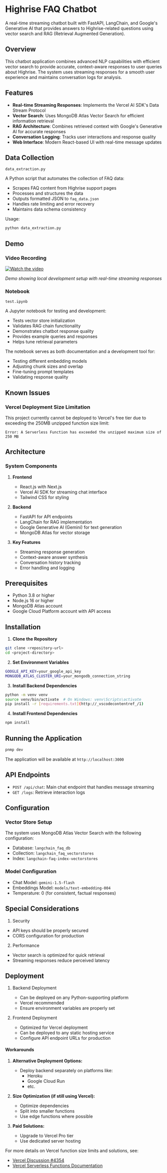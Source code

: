# Highrise FAQ Chatbot

A real-time streaming chatbot built with FastAPI, LangChain, and Google's Generative AI that provides answers to Highrise-related questions using vector search and RAG (Retrieval Augmented Generation).

## Overview

This chatbot application combines advanced NLP capabilities with efficient vector search to provide accurate, context-aware responses to user queries about Highrise. The system uses streaming responses for a smooth user experience and maintains conversation logs for analysis.

## Features

- **Real-time Streaming Responses**: Implements the Vercel AI SDK's Data Stream Protocol
- **Vector Search**: Uses MongoDB Atlas Vector Search for efficient information retrieval
- **RAG Architecture**: Combines retrieved context with Google's Generative AI for accurate responses
- **Conversation Logging**: Tracks user interactions and response quality
- **Web Interface**: Modern React-based UI with real-time message updates

## Data Collection

`data_extraction.py`

A Python script that automates the collection of FAQ data:

- Scrapes FAQ content from Highrise support pages
- Processes and structures the data
- Outputs formatted JSON to `faq_data.json`
- Handles rate limiting and error recovery
- Maintains data schema consistency

Usage:

```bash
python data_extraction.py
```

## Demo

### Video Recording

[![Watch the video](https://img.youtube.com/vi/DzP6Z43PDPw/0.jpg)](https://youtu.be/DzP6Z43PDPw)

_Demo showing local development setup with real-time streaming responses_

### Notebook

`test.ipynb`

A Jupyter notebook for testing and development:

- Tests vector store initialization
- Validates RAG chain functionality
- Demonstrates chatbot response quality
- Provides example queries and responses
- Helps tune retrieval parameters

The notebook serves as both documentation and a development tool for:

- Testing different embedding models
- Adjusting chunk sizes and overlap
- Fine-tuning prompt templates
- Validating response quality

## Known Issues

### Vercel Deployment Size Limitation

This project currently cannot be deployed to Vercel's free tier due to exceeding the 250MB unzipped function size limit:

```
Error: A Serverless Function has exceeded the unzipped maximum size of 250 MB
```

## Architecture

### System Components

1. **Frontend**

   - React.js with Next.js
   - Vercel AI SDK for streaming chat interface
   - Tailwind CSS for styling

2. **Backend**

   - FastAPI for API endpoints
   - LangChain for RAG implementation
   - Google Generative AI (Gemini) for text generation
   - MongoDB Atlas for vector storage

3. **Key Features**
   - Streaming response generation
   - Context-aware answer synthesis
   - Conversation history tracking
   - Error handling and logging

## Prerequisites

- Python 3.8 or higher
- Node.js 16 or higher
- MongoDB Atlas account
- Google Cloud Platform account with API access

## Installation

1. **Clone the Repository**

```bash
git clone <repository-url>
cd <project-directory>
```

2. **Set Environment Variables**

```bash
GOOGLE_API_KEY=your_google_api_key
MONGODB_ATLAS_CLUSTER_URI=your_mongodb_connection_string
```

3. **Install Backend Dependencies**

```bash
python -m venv venv
source venv/bin/activate  # On Windows: venv\Scripts\activate
pip install -r [requirements.txt](http://_vscodecontentref_/1)
```

4. **Install Frontend Dependencies**

```bash
npm install
```

## Running the Application

```bash
pnmp dev
```

The application will be available at `http://localhost:3000`

## API Endpoints

- `POST /api/chat`: Main chat endpoint that handles message streaming
- `GET /logs`: Retrieve interaction logs

## Configuration

### Vector Store Setup

The system uses MongoDB Atlas Vector Search with the following configuration:

- Database: `langchain_faq_db`
- Collection: `langchain_faq_vectorstores`
- Index: `langchain-faq-index-vectorstores`

### Model Configuration

- Chat Model: `gemini-1.5-flash`
- Embeddings Model: `models/text-embedding-004`
- Temperature: 0 (for consistent, factual responses)

## Special Considerations

1. Security

- API keys should be properly secured
- CORS configuration for production

2. Performance

- Vector search is optimized for quick retrieval
- Streaming responses reduce perceived latency

## Deployment

1. Backend Deployment

   - Can be deployed on any Python-supporting platform
   - Vercel recommended
   - Ensure environment variables are properly set

2. Frontend Deployment

   - Optimized for Vercel deployment
   - Can be deployed to any static hosting service
   - Configure API endpoint URLs for production

#### Workarounds

1. **Alternative Deployment Options:**

   - Deploy backend separately on platforms like:
     - Heroku
     - Google Cloud Run
     - etc.

2. **Size Optimization (if still using Vercel):**

   - Optimize dependencies
   - Split into smaller functions
   - Use edge functions where possible

3. **Paid Solutions:**
   - Upgrade to Vercel Pro tier
   - Use dedicated server hosting

For more details on Vercel function size limits and solutions, see:

- [Vercel Discussion #4354](https://github.com/orgs/vercel/discussions/4354)
- [Vercel Serverless Functions Documentation](https://vercel.com/docs/functions/serverless-functions)
